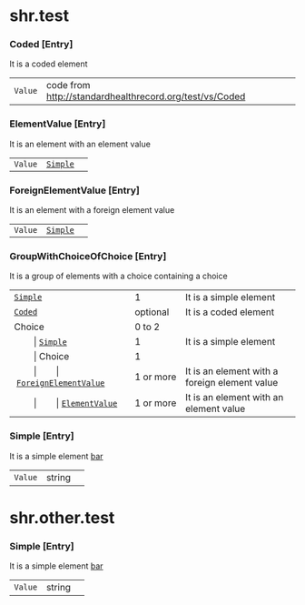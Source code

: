 # shr.test

### <a name="Coded"></a>Coded [Entry]
It is a coded element

|  |  |  |
| --- | --- | --- |
| `Value` | code from http://standardhealthrecord.org/test/vs/Coded |  |

### <a name="ElementValue"></a>ElementValue [Entry]
It is an element with an element value

|  |  |  |
| --- | --- | --- |
| `Value` | [`Simple`](#Simple) |  |

### <a name="ForeignElementValue"></a>ForeignElementValue [Entry]
It is an element with a foreign element value

|  |  |  |
| --- | --- | --- |
| `Value` | [`Simple`](../other/test/index.md#Simple) |  |

### <a name="GroupWithChoiceOfChoice"></a>GroupWithChoiceOfChoice [Entry]
It is a group of elements with a choice containing a choice

|  |  |  |
| --- | --- | --- |
| [`Simple`](#Simple) | 1 | It is a simple element |
| [`Coded`](#Coded) | optional | It is a coded element |
| Choice | 0&nbsp;to&nbsp;2 |  |
| &nbsp;&nbsp;&nbsp;&nbsp;&nbsp;&nbsp;&nbsp;&nbsp;\|&nbsp;[`Simple`](../other/test/index.md#Simple) | 1 | It is a simple element |
| &nbsp;&nbsp;&nbsp;&nbsp;&nbsp;&nbsp;&nbsp;&nbsp;\|&nbsp;Choice | 1 |  |
| &nbsp;&nbsp;&nbsp;&nbsp;&nbsp;&nbsp;&nbsp;&nbsp;\|&nbsp;&nbsp;&nbsp;&nbsp;&nbsp;&nbsp;&nbsp;&nbsp;\|&nbsp;[`ForeignElementValue`](#ForeignElementValue) | 1&nbsp;or&nbsp;more | It is an element with a foreign element value |
| &nbsp;&nbsp;&nbsp;&nbsp;&nbsp;&nbsp;&nbsp;&nbsp;\|&nbsp;&nbsp;&nbsp;&nbsp;&nbsp;&nbsp;&nbsp;&nbsp;\|&nbsp;[`ElementValue`](#ElementValue) | 1&nbsp;or&nbsp;more | It is an element with an element value |

### <a name="Simple"></a>Simple [Entry]
It is a simple element [bar](http://foo.org/bar)

|  |  |  |
| --- | --- | --- |
| `Value` | string |  |

# shr.other.test

### <a name="Simple"></a>Simple [Entry]
It is a simple element [bar](http://foo.org/bar)

|  |  |  |
| --- | --- | --- |
| `Value` | string |  |